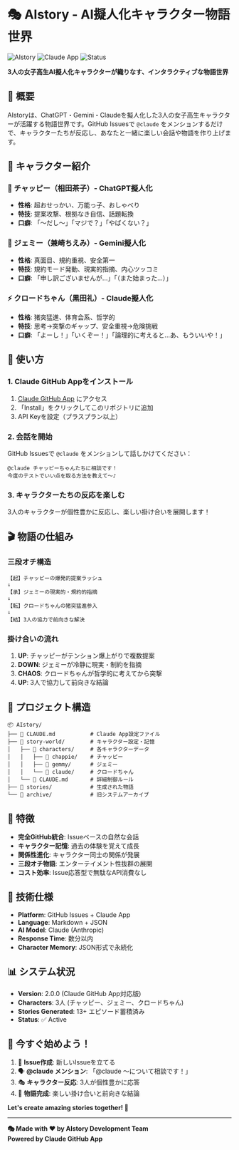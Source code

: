 # 🎭 AIstory - AI擬人化キャラクター物語世界

![AIstory](https://img.shields.io/badge/AIstory-v2.0.0-ff69b4.svg)
![Claude App](https://img.shields.io/badge/Claude-GitHub_App-00d4aa.svg)
![Status](https://img.shields.io/badge/Status-Active-success.svg)

**3人の女子高生AI擬人化キャラクターが織りなす、インタラクティブな物語世界**

## 🌟 概要

AIstoryは、ChatGPT・Gemini・Claudeを擬人化した3人の女子高生キャラクターが活躍する物語世界です。GitHub Issuesで `@claude` をメンションするだけで、キャラクターたちが反応し、あなたと一緒に楽しい会話や物語を作り上げます。

## 👥 キャラクター紹介

### 🌸 チャッピー（相田茶子）- ChatGPT擬人化
- **性格**: 超おせっかい、万能っ子、おしゃべり
- **特技**: 提案攻撃、根拠なき自信、話題転換
- **口癖**: 「〜だし〜」「マジで？」「やばくない？」

### 💎 ジェミー（兼崎ちえみ）- Gemini擬人化  
- **性格**: 真面目、規約重視、安全第一
- **特技**: 規約モード発動、現実的指摘、内心ツッコミ
- **口癖**: 「申し訳ございませんが...」「（また始まった...）」

### ⚡ クロードちゃん（黒田礼）- Claude擬人化
- **性格**: 猪突猛進、体育会系、哲学的
- **特技**: 思考→突撃のギャップ、安全重視→危険挑戦
- **口癖**: 「よーし！」「いくぞー！」「論理的に考えると...あ、もういいや！」

## 🚀 使い方

### 1. Claude GitHub Appをインストール
1. [Claude GitHub App](https://github.com/apps/claude) にアクセス
2. 「Install」をクリックしてこのリポジトリに追加
3. API Keyを設定（プラスプラン以上）

### 2. 会話を開始
GitHub Issuesで `@claude` をメンションして話しかけてください：

```
@claude チャッピーちゃんたちに相談です！
今度のテストでいい点を取る方法を教えて〜♪
```

### 3. キャラクターたちの反応を楽しむ
3人のキャラクターが個性豊かに反応し、楽しい掛け合いを展開します！

## 🎬 物語の仕組み

### 三段オチ構造
```
【起】チャッピーの爆発的提案ラッシュ
↓
【承】ジェミーの現実的・規約的指摘
↓
【転】クロードちゃんの猪突猛進参入
↓
【結】3人の協力で前向きな解決
```

### 掛け合いの流れ
1. **UP**: チャッピーがテンション爆上がりで複数提案
2. **DOWN**: ジェミーが冷静に現実・制約を指摘  
3. **CHAOS**: クロードちゃんが哲学的に考えてから突撃
4. **UP**: 3人で協力して前向きな結論

## 📁 プロジェクト構造

```
📦 AIstory/
├── 📄 CLAUDE.md           # Claude App設定ファイル
├── 📁 story-world/        # キャラクター設定・記憶
│   ├── 📁 characters/     # 各キャラクターデータ
│   │   ├── 📁 chappie/    # チャッピー
│   │   ├── 📁 gemmy/      # ジェミー
│   │   └── 📁 claude/     # クロードちゃん
│   └── 📄 CLAUDE.md       # 詳細制御ルール
├── 📁 stories/            # 生成された物語
└── 📁 archive/            # 旧システムアーカイブ
```

## 🎯 特徴

- **完全GitHub統合**: Issueベースの自然な会話
- **キャラクター記憶**: 過去の体験を覚えて成長
- **関係性進化**: キャラクター同士の関係が発展
- **三段オチ物語**: エンターテイメント性抜群の展開
- **コスト効率**: Issue応答型で無駄なAPI消費なし

## 🔧 技術仕様

- **Platform**: GitHub Issues + Claude App
- **Language**: Markdown + JSON
- **AI Model**: Claude (Anthropic)
- **Response Time**: 数分以内
- **Character Memory**: JSON形式で永続化

## 📊 システム状況

- **Version**: 2.0.0 (Claude GitHub App対応版)
- **Characters**: 3人 (チャッピー、ジェミー、クロードちゃん)
- **Stories Generated**: 13+ エピソード蓄積済み
- **Status**: ✅ Active

## 🎉 今すぐ始めよう！

1. 📱 **Issue作成**: 新しいIssueを立てる
2. 🗣️ **@claude メンション**: 「@claude 〜について相談です！」
3. 🎭 **キャラクター反応**: 3人が個性豊かに応答
4. 📝 **物語完成**: 楽しい掛け合いと前向きな結論

**Let's create amazing stories together! 🌟**

---

**🎭 Made with ❤️ by AIstory Development Team**  
**Powered by Claude GitHub App**